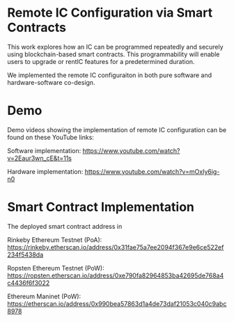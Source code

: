 # Remote IC Configuration via Smart Contracts 

This work explores how an IC can be programmed repeatedly and securely using blockchain-based smart contracts. This programmability will enable users to upgrade or rentIC features for a predetermined duration. 

We implemented the remote IC configuraiton in both pure software and hardware-software co-design.

# Demo

Demo videos showing the implementation of remote IC configuration can be found on these YouTube links:

Software implementation:
https://www.youtube.com/watch?v=2Eaur3wn_cE&t=11s

Hardware implementation:
https://www.youtube.com/watch?v=mOxIy6ig-n0

# Smart Contract Implementation
The deployed smart contract address in

Rinkeby Ethereum Testnet (PoA): https://rinkeby.etherscan.io/address/0x31fae75a7ee2094f367e9e6ce522ef234f5438da

Ropsten Ethereum Testnet (PoW): https://ropsten.etherscan.io/address/0xe790fa82964853ba42695de768a4c4436f6f3022

Ethereum Maninet (PoW): 
https://etherscan.io/address/0x990bea57863d1a4de73daf21053c040c9abc8978
